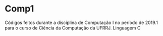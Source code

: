 # Comp1
Códigos feitos durante a disciplina de Computação I no período de 2019.1 para o curso de Ciência da Computação da UFRRJ.
Linguagem C
